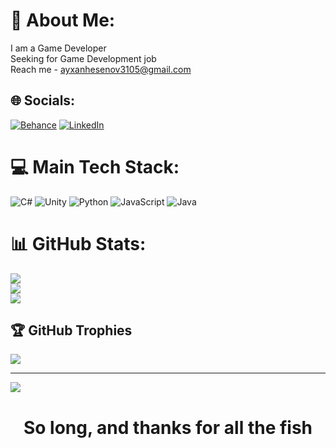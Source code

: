 # 💫 About Me:
I am a Game Developer<br>Seeking for Game Development job<br>Reach me - ayxanhesenov3105@gmail.com<br>


## 🌐 Socials:
[![Behance](https://img.shields.io/badge/Behance-1769ff?logo=behance&logoColor=white)](https://behance.net/ayxanhsnov) [![LinkedIn](https://img.shields.io/badge/LinkedIn-%230077B5.svg?logo=linkedin&logoColor=white)](https://linkedin.com/in/ayxan-hasanov-2364ba224) 

# 💻 Main Tech Stack:
![C#](https://img.shields.io/badge/c%23-%23239120.svg?style=for-the-badge&logo=c-sharp&logoColor=white) ![Unity](https://img.shields.io/badge/unity-%23323330.svg?style=for-the-badge&logo=unity&logoColor=%23F7DF1E) ![Python](https://img.shields.io/badge/python-3670A0?style=for-the-badge&logo=python&logoColor=ffdd54) ![JavaScript](https://img.shields.io/badge/javascript-%23323330.svg?style=for-the-badge&logo=javascript&logoColor=%23F7DF1E) ![Java](https://img.shields.io/badge/java-%23ED8B00.svg?style=for-the-badge&logo=java&logoColor=white)
# 📊 GitHub Stats:
![](https://github-readme-stats.vercel.app/api?username=moonkhan1&theme=dark&hide_border=false&include_all_commits=false&count_private=false)<br/>
![](https://github-readme-streak-stats.herokuapp.com/?user=moonkhan1&theme=dark&hide_border=false)<br/>
![](https://github-readme-stats.vercel.app/api/top-langs/?username=moonkhan1&theme=dark&hide_border=false&include_all_commits=false&count_private=false&layout=compact)

## 🏆 GitHub Trophies
![](https://github-profile-trophy.vercel.app/?username=moonkhan1&theme=gruvbox&no-frame=false&no-bg=true&margin-w=4)

---
[![](https://visitcount.itsvg.in/api?id=moonkhan1&icon=5&color=6)](https://visitcount.itsvg.in)

<h1 align="center">So long, and thanks for all the fish</h1>
